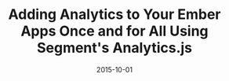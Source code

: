 ---
layout: post
url: https://60devs.com/adding-analytics-to-your-ember-apps-once-and-for-all-using-segment-analytics-js.html
title: "Adding Analytics to Your Ember Apps Once and for All Using Segment's Analytics.js"
date: 2015-10-01
start_version: "2.0.0"
---